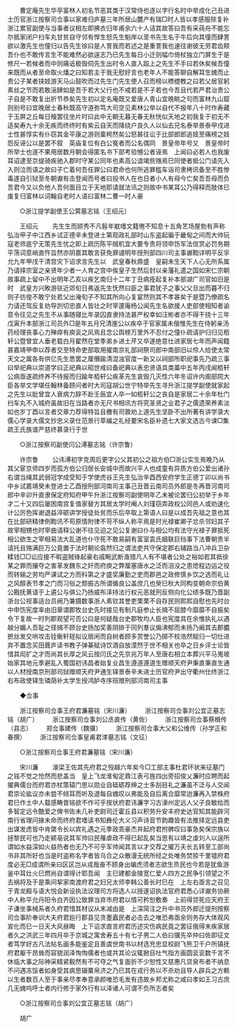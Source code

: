 <!-- { "loadSidebar": true } -->
　　曹定庵先生华亭富林人初名节恶其类于汉常侍也逐以字行名时中举成化己丑进士历官浙江按察司佥事以家难归庐墓三年所居山麓产有瑞□时人皆以孝感服除复补浙江累官副使与当事者议相左即拂衣归年甫余六十人诘其故答曰吾有采莼舟不能忘尔抵家闭户扫车丸甘贫自守邻有悍生怒先生魁岸以垩书先生名于牛后向其僮而肆詈欲以激先生也僮归以告先生徐曰是人詈我而若述之是重詈我也速往谢彼无劳君齿颊吾仆也不敢传言生不能难然必欲逞志乃已先生每日小迁则幅巾倚杖独立门屏生于是修尺一若候者而中则痛诋极毁伺先生出时令人直入跽上之先生不手曰若休矣候吾僮来既而从者至命取火燔之曰知若主于我无慰好言也老年人不能答聊自解耳生媿而止贵公子某者挟妓游天马山鼓吹而过先生门先生使人召而榜以槚檚教之曰若父居官躬素丝之节而若敢滛肆如是吾于若大父行也不戒若是不子若也今吾且代若严君治贵公子自是不敢复出折节恭矣先生初以定名庵既又爱唐人青山宜晚眺之句而富林九山窟则别号曰宜晚居士春秋既高守道弥笃大司空见素林公举以自代不报年八十时作寿藏于玉屏之丘每日飱罢往坐片时曰此中无朝无暮无春无秋恍似天地之初我复于初无不适矣寿九十余无疾而终终时有紫云自天而降绕户良久人以仙去兄名泰举景泰甲戍进士性甚惇实有仆窃其金平康之游则槖枵然矣公怒甚往讼于比部郎郎追妓至痛榜之妓怨反诬公以是罢不叙　英庙复位有白公冤者而公名偶同　景皇帝年号又　景皇帝时所举士也遂不果用居数月朝会得匿名书下部考验憾公者诬焉　上闻曰必若人也我废耳诏逮至京缇骑疾驰入郡时守某公同年也素高公谊竭赀赂焉巳同使者抵公门请先入入则泣而语之故曰子亡着何吾任罪公曰君命也何所逃罪槛车诣司隶栲讯备至不胜惨毒遂自引狱至冬朝谳有击登闻而号者曰投书人在也日者小人有母今亡矣吾吾母而负吾君今又以负他人吾何面目立于天地耶请就法讯之则故中书某耳公乃得释而肢体巳废复归富林以词翰自老时人语曰富林二曹一时人豪 

　　○浙江提学副使王公蓂墓志铭（王绍元） 

　　王绍元 
　　先生生而颕秀不凡髫年躭嗜文籍倦不知息十五角艺场屋勃有声称弘治甲子中江西乡试正德辛未登进士第观政礼部时山东盗起徧于畿甸之间而大帅玩寇老师底宁无策先生忧之即上疏历陈平贼机宜大要专责将领申饬军法信赏必罚务期平荡词意峭直忤旨然亦阴嘉其敢言获免罪谴明年授刑部四川司主事谳鞫详明平反孚允九年甲戌干清宫灾下诏求言先生以　武皇春秋鼎盛　皇嗣未生天下人心无所系属乃请择宗室之亲贤年少者一人育之宫中俟皇子生然后封以亲藩礼遣之国如宋仁宗朝故事疏上留中不出明年乙亥以疾乞南归十二年丁丑病痊起复补本部湖广司官如旧是时　武皇方兴畋游驻近郊旬日弗返先生怃然曰臣之事君犹子之事父父旦出而暮不归则子彷徨不敢宁处若父出淹旬子不知其所向心复宴然则其不孝甚矣于是暨乃僚疏名力请还驾反复劝导剀切忠直人皆壮之时宰邃庵杨公闻先生名欲援人吏部使相知者谕意令往见之先生不从事随寝比年录囚直隶持法甚严权幸如汪彬者亦不得干挠十三年戊寅升本部浙江司员外□是年五月兄清崖公以疾卒于官家属未偕惟先生在侍躬亲汤药经理丧事心力殚瘁有庾衮之风焉且念公舆榇万里外不忍付之僮仆疏请护归归见栢轩公暨曾宜人垂老载白月翟然在堂季弟乡进士芹又卒遂绝意仕进家居七年而声闻籍甚嘉靖甲申以荐者交至特命吏部取用擢南京礼部祠祭司郎中南部旧以伶人给使太常天文之属各有供亿先生悉罢之厘僭踰清混浊官度一新又以祠部所职祀事先乃疏三事曰举祀典以崇道学曰正祀典以昭世戒曰备祀典以表忠贤语具类藁中五年丙戌闻栢轩公病亟遂疏终养不待报而归踰年栢轩公疾革先生哀毁几灭性六年冬诏许内阁部院大臣各举文学堪任翰林备顾问者时大司寇胡公世宁特举先生寻升浙江提学副使就家起之先生以妣曾宜人衰病力辞不赴壬辰宜人卒一如栢轩公之丧自是家居二十余年杜门扫车丸不入城府虽故旧在当路者亦无尺书相讯方将究圣贤之业君子之儒遗荣养素淡如也岁丁酉以言者交章力荐得特旨且檄有司敦劝上道先生坚卧不出所著有讲学录大儒心学录大儒文抄忠义录仕范景行萃编之礼经要宋名臣补遗七大家文选古今谏□集疏王氏族谱严慈终慕录行于世 

　　○浙江按察司副使闫公溥墓志铭（许宗鲁） 

　　许宗鲁 
　　公讳溥初字克周后更字公父其初公之祖方伯□浙公实生焉晚乃从其父宦京师四岁而孤方伯公归居长安城中而故兴平人也成童有异质方伯公爱出诸孙右谓当绳其武弱冠学成受知于学使虎谷王先生弘治辛酉西安府学生正德丁卯以尚书中乡试嘉靖癸未登进士乙酉授刑部河南司主事己丑晋云南司员外郎是冬再晋河南司郎中辛卯升直隶保定府知府甲午升浙江按察司副使明年乙未被论罢归公初举于乡年才二十又四后屡困南宫复值家替方其居太学时阉人刘瑾窃弄政权公同邑人或劝速化计公厉色挥谢退益淬砺讲学授徒处贫而乐后卒取上第语人曰是以成吾先祖之意也其在比部研精律例鞫讯不苟原情附律不苛不纵人称平焉是时光禄崔卿子忿杀邻妇其子故宰相甥也时宰曲请释公谢不往见迫之见公复谢曰仆与相公均有法守光禄子罪抵死相公欲生之宰相易法大乱道也仆守死不敢易嗣有富室袁氏姻联巨珰事下法曹朝贵半请托且赂满巨万公竟置于法时朝论翕然归之谓法吏共守保定郡右辅路当八冲兵卫杂糅钱□□讼应接不暇盗贼锋起豪右戚畹武断渔猎凡人有不堪者公处之裕如若其抵徐某之罪而攘夺之害革发魏东之奸而府庾之弊厘塞唐水之泛而沮没之患熄程边运之役而转输之劳均严课试之方而科第之才盛奖廉勤之吏而郡邑之政修慎乡饮之选而礼让之风醇表节孝之门而习俗之颓振古所谓循良公盖庶几也癸巳秋大同构变朝命宗伯黄公戡抚黄请于上遴公与俱公乃扬威布泽持法行权元恶就刑反侧向化公绩多既乃晋副浙台公视事适台员阙乃兼摄数事浙人素钦其誉吏栗栗不自存民则熙熙自慰也先时台中申饬宪度率由旧章谓郡牧台史先时接见有制凡庭参止长揖不屈膝今靡靡不自振矣令下复故一时列郡观望可否公曰是何疑哉台史郡牧均人臣也宪度具在余惟执礼以遇越分媚人吾耻之径揖不顾台史扬加奖善阴排于同列羣议煽沸郁而未扬乃阚其去郡攟摭丝发交哄攻击铨衡轩轾拟议居闲而自树者顾多赏誉公乃掷不校浩然赋归一切仕进弃不置念买田葺庐读书教子弹棊赋诗饮酒自放漠然于世不相关也卒之日乡评士论皆惜其闳扩之才而尚其长厚之风云按闫氏之先京兆万年人至唐右相立本葬兴平马嵬坡始家其地元季避乱入蜀国初讳昌者始复业昌生遵道遵道生赠顺天府尹秉直秉直生通以人材授南京刑部司狱赠顺天府尹通生铎景泰辛未进士历官府尹出守衢州仕终浙江右布政使铎生璘荫补太学生授鸿胪寺序班赠刑部河南司主事 

　　◆佥事 

　　浙江按察司佥事王府君濂墓铭（宋川濂） 
　　浙江按察司佥事刘公宜正墓志铭（胡广） 
　　浙江按察司佥事刘公丞直传（黄佐） 
　　浙江按察司佥事蔡楫传（县志） 
　　郑佥事建传（魏骥） 
　　浙江按察司佥事大父和公维传（孙学正和春撰） 
　　浙江按察司佥事皇甫君涍墓志铭（文征） 

　　○浙江按察司佥事王府君濂墓铭（宋川濂） 

　　宋川濂 
　　濠梁王佐其先府君之殁越六年矣今□工部主事杜君环状来征墓门之铭不觉之怆然而悲盖当　皇上飞龙淮甸定鼎江表弓旌四出旁招俊乂濂时应聘而起擢典儒台而府君亦杖策辕门思以勋业自砥砺荐绅之士多刮目礼之濂虽不泛与人交闻君崇论谹议亦未尝不倾耳而听及退每自媿叹以弗能及自后离合靡常迨濂再入禁株府君巳作土中人载感畴昔铭欲不作可乎按状府君讳濂字习古濠州定远人父子良敏给而多智定远令酷爱之俾书佐未几补吏尉司迁霍丘县以积劳升安丰府史达官知其能辟河南行省理问掾未命而终府君嗜读书知彝伦大义习声诗音节韵趣皆有法推择定远县吏出谋发虑皆中肯綮令长以宾礼遇之元季政乖豪杰并起府君拊髀叹曰事急矣保宗族以拯黎民可也乃走颍亳说其军帅曰民罹虐政不得巳起乱矣当思有以靖之虔刘人以逞所谓如水益深如火益热者也无乃不可乎军帅闻其言以才交荐之擢万夫长五转至工部尚书非其所好也当是时盗称名字者皆乌合之众散漫无统所经之处唯务焚掠千里墟府君度必无□成谓所亲曰区区岂从戎哉奋不顾身出编虎须者志欲生烝民也今若是犹鱼游釜中耳灶火巳燃尚自谓得计耶吾闻　主巳建都金陵宽仁爱人四方之民争引领望之不去祸将及于是乘间挈家南渡府君之妇兄太师李韩公善长时巳在　上左右亟言之召见于青龙殿与语大悦会新设执法议理司方将选人以授遂诏执法官府君悉心详谳务协厥中人称平允丹阳令白齐因公致罪当弃市府君以情可矜恕敷奏　上前得贷死应天府王子谦坐事械系者久府君惜其材议从末减由是　上深简注之升中书员外郎迁提刑按察司佥事阶奉训大夫府君廵行郡县见贪墨蠧民者必击去之唯恐弗亟余则务存大体观风宣化而巳一日天大风昼晦　上下诏求直言府君历述灾伤病民竟之罢征俄得末疾家居者久之洪武三年四月卒于京城之寓舍寿五十有七子男二人伯曰骥先卒仲曰佐即征文者笃学好古凡法帖名画多能鉴定且善虞世南书以材选充忠显校尉飞熊卫千户所镇抚府君躯干昂耸而容貌润泽恂恂儒者也或共其论议辄掀目吐气指方画圆衮衮数千言不休临大事之际神采精紧毅然有不可夺之气复面折不少恕性又慈惠凡贷泉布者不纳息不问遇冻馁者如身受其病思辍粟帛济之乃巳其在戎行务以不杀劝且导人辟兵之方赖以生者数百人至于事亲尽孝奉意承颜唯恐毛发有违故乡邦尤称之咸曰孝如王习古庶几无媿呜呼士者内行修于家外行有以泽诸人可谓不负所志者矣 

　　○浙江按察司佥事刘公宜正墓志铭（胡广） 

　　胡广 
